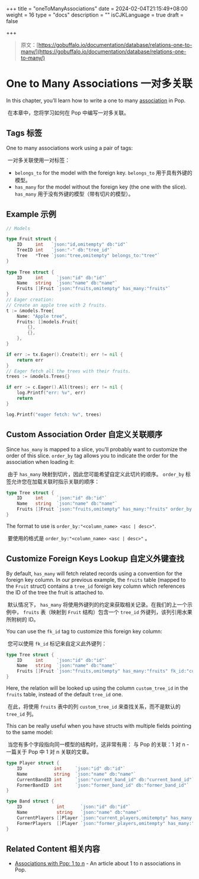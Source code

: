 +++
title = "oneToManyAssociations"
date = 2024-02-04T21:15:49+08:00
weight = 16
type = "docs"
description = ""
isCJKLanguage = true
draft = false

+++

> 原文：[https://gobuffalo.io/documentation/database/relations-one-to-many/](https://gobuffalo.io/documentation/database/relations-one-to-many/)

# One to Many Associations 一对多关联 

In this chapter, you’ll learn how to write a one to many [association](https://gobuffalo.io/documentation/database/relations/) in Pop.

​	在本章中，您将学习如何在 Pop 中编写一对多关联。

## Tags 标签 

One to many associations work using a pair of tags:

​	一对多关联使用一对标签：

- `belongs_to` for the model with the foreign key.
  `belongs_to` 用于具有外键的模型。
- `has_many` for the model without the foreign key (the one with the slice).
  `has_many` 用于没有外键的模型（带有切片的模型）。

## Example 示例 

```go
// Models

type Fruit struct {
    ID     int   `json:"id,omitempty" db:"id"`
    TreeID int   `json:"-" db:"tree_id"`
    Tree   *Tree `json:"tree,omitempty" belongs_to:"tree"`
}
    
type Tree struct {
    ID     int     `json:"id" db:"id"`
    Name   string  `json:"name" db:"name"`
    Fruits []Fruit `json:"fruits,omitempty" has_many:"fruits"`
}
// Eager creation:
// Create an apple tree with 2 fruits.
t := &models.Tree{
    Name: "Apple tree",
    Fruits: []models.Fruit{
        {},
        {},
    },
}

if err := tx.Eager().Create(t); err != nil {
    return err
}
// Eager fetch all the trees with their fruits.
trees := &models.Trees{}

if err := c.Eager().All(trees); err != nil {
    log.Printf("err: %v", err)
    return
}

log.Printf("eager fetch: %v", trees)
```

## Custom Association Order 自定义关联顺序 

Since `has_many` is mapped to a slice, you’ll probably want to customize the order of this slice. `order_by` tag allows you to indicate the order for the association when loading it:

​	由于 `has_many` 映射到切片，因此您可能希望自定义此切片的顺序。 `order_by` 标签允许您在加载关联时指示关联的顺序：

```go
type Tree struct {
    ID     int     `json:"id" db:"id"`
    Name   string  `json:"name" db:"name"`
    Fruits []Fruit `json:"fruits,omitempty" has_many:"fruits" order_by:"id desc"`
}
```

The format to use is `order_by:"<column_name> <asc | desc>"`.

​	要使用的格式是 `order_by:"<column_name> <asc | desc>"` 。

## Customize Foreign Keys Lookup 自定义外键查找 

By default, `has_many` will fetch related records using a convention for the foreign key column. In our previous example, the `fruits` table (mapped to the `Fruit` struct) contains a `tree_id` foreign key column which references the ID of the tree the fruit is attached to.

​	默认情况下， `has_many` 将使用外键列的约定来获取相关记录。在我们的上一个示例中， `fruits` 表（映射到 `Fruit` 结构）包含一个 `tree_id` 外键列，该列引用水果所附树的 ID。

You can use the `fk_id` tag to customize this foreign key column:

​	您可以使用 `fk_id` 标记来自定义此外键列：

```go
type Tree struct {
    ID     int     `json:"id" db:"id"`
    Name   string  `json:"name" db:"name"`
    Fruits []Fruit `json:"fruits,omitempty" has_many:"fruits" fk_id:"custom_tree_id"`
}
```

Here, the relation will be looked up using the column `custom_tree_id` in the `fruits` table, instead of the default `tree_id` one.

​	在此，将使用 `fruits` 表中的列 `custom_tree_id` 来查找关系，而不是默认的 `tree_id` 列。

This can be really useful when you have structs with multiple fields pointing to the same model:

​	当您有多个字段指向同一模型的结构时，这非常有用： 与 Pop 的关联：1 对 n - 一篇关于 Pop 中 1 对 n 关联的文章。

```go
type Player struct {
    ID            int     `json:"id" db:"id"`
    Name          string  `json:"name" db:"name"`
    CurrentBandID int     `json:"current_band_id" db:"current_band_id"`
    FormerBandID  int     `json:"former_band_id" db:"former_band_id"`
}

type Band struct {
    ID             int      `json:"id" db:"id"`
    Name           string   `json:"name" db:"name"`
    CurrentPlayers []Player `json:"current_players,omitempty" has_many:"players" fk_id:"current_band_id"`
    FormerPlayers  []Player `json:"former_players,omitempty" has_many:"players" fk_id:"former_band_id"`
}
```

## Related Content 相关内容 

- [Associations with Pop: 1 to n](https://blog.gobuffalo.io/associations-with-pop-1-to-n-2fb3e1c3833f) - An article about 1 to n associations in Pop.